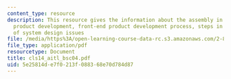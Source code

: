 ```yaml
---
content_type: resource
description: This resource gives the information about the assembly in context of
  product development, front-end product development process, steps in AITL, and structure
  of system design issues
file: /media/https%3A/open-learning-course-data-rc.s3.amazonaws.com/2-875-mechanical-assembly-and-its-role-in-product-development-fall-2004/5e25814de7f0213f088368e70d784d87_cls14_aitl_bsc04.pdf
file_type: application/pdf
resourcetype: Document
title: cls14_aitl_bsc04.pdf
uid: 5e25814d-e7f0-213f-0883-68e70d784d87
---
```

